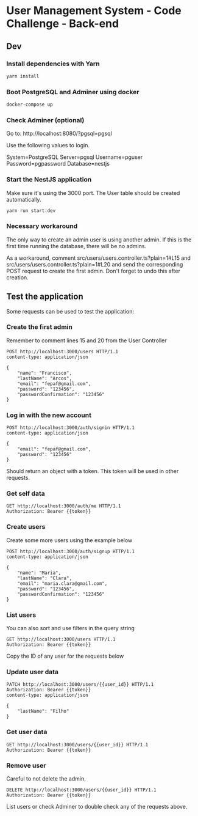 # User Management System - Code Challenge - Back-end

## Dev

### Install dependencies with Yarn

```bash
yarn install
```

### Boot PostgreSQL and Adminer using docker

```bash
docker-compose up
```

### Check Adminer (optional)

Go to: http://localhost:8080/?pgsql=pgsql

Use the following values to login.

System=PostgreSQL
Server=pgsql
Username=pguser
Password=pgpassword
Database=nestjs

### Start the NestJS application

Make sure it's using the 3000 port. The User table should be created automatically.

```bash
yarn run start:dev
```

### Necessary workaround

The only way to create an admin user is using another admin. If this is the first time running the database, there will be no admins.

As a workaround, comment src/users/users.controller.ts?plain=1#L15 and src/users/users.controller.ts?plain=1#L20 and send the corresponding POST request to create the first admin. Don't forget to undo this after creation.

## Test the application

Some requests can be used to test the application:

### Create the first admin

Remember to comment lines 15 and 20 from the User Controller

```http
POST http://localhost:3000/users HTTP/1.1
content-type: application/json

{
    "name": "Francisco",
    "lastName": "Arcos",
    "email": "fepaf@gmail.com",
    "password": "123456",
    "passwordConfirmation": "123456"
}
```

### Log in with the new account

```http
POST http://localhost:3000/auth/signin HTTP/1.1
content-type: application/json

{
    "email": "fepaf@gmail.com",
    "password": "123456"
}
```

Should return an object with a token. This token will be used in other requests.

### Get self data

```http
GET http://localhost:3000/auth/me HTTP/1.1
Authorization: Bearer {{token}}
```

### Create users

Create some more users using the example below

```http
POST http://localhost:3000/auth/signup HTTP/1.1
content-type: application/json

{
    "name": "Maria",
    "lastName": "Clara",
    "email": "maria.clara@gmail.com",
    "password": "123456",
    "passwordConfirmation": "123456"
}
```

### List users

You can also sort and use filters in the query string

```http
GET http://localhost:3000/users HTTP/1.1
Authorization: Bearer {{token}}
```

Copy the ID of any user for the requests below

### Update user data

```http
PATCH http://localhost:3000/users/{{user_id}} HTTP/1.1
Authorization: Bearer {{token}}
content-type: application/json

{
    "lastName": "Filho"
}
```

### Get user data

```http
GET http://localhost:3000/users/{{user_id}} HTTP/1.1
Authorization: Bearer {{token}}
```

### Remove user

Careful to not delete the admin.

```http
DELETE http://localhost:3000/users/{{user_id}} HTTP/1.1
Authorization: Bearer {{token}}
```

List users or check Adminer to double check any of the requests above.